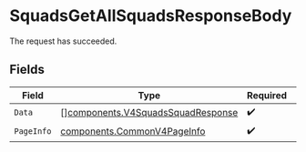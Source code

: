 # SquadsGetAllSquadsResponseBody

The request has succeeded.


## Fields

| Field                                                                                  | Type                                                                                   | Required                                                                               | Description                                                                            |
| -------------------------------------------------------------------------------------- | -------------------------------------------------------------------------------------- | -------------------------------------------------------------------------------------- | -------------------------------------------------------------------------------------- |
| `Data`                                                                                 | [][components.V4SquadsSquadResponse](../../models/components/v4squadssquadresponse.md) | :heavy_check_mark:                                                                     | N/A                                                                                    |
| `PageInfo`                                                                             | [components.CommonV4PageInfo](../../models/components/commonv4pageinfo.md)             | :heavy_check_mark:                                                                     | N/A                                                                                    |